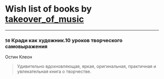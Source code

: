 # Wish list of books by [takeover_of_music](http://vk.com/id493533189)
---

### `50` Кради как художник.10 уроков творческого самовыражения
Остин Клеон
> Удивительно вдохновляющая, яркая, оригинальная, практичная и увлекательная книга о творчестве.

